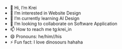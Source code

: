- 👋 Hi, I’m Krei
- 👀 I’m interested in Website Design
- 🌱 I’m currently learning AI Design
- 💞️ I’m looking to collaborate on Software Application
- 📫 How to reach me tg:krei_in
- 😄 Pronouns: he/him//his
- ⚡ Fun fact: I love dinosours hahaha

<!---
Krei143/Krei143 is a ✨ special ✨ repository because its `README.md` (this file) appears on your GitHub profile.
You can click the Preview link to take a look at your changes.
--->
